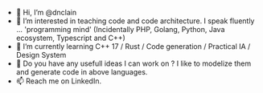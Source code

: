 - 👋 Hi, I’m @dnclain
- 👀 I’m interested in teaching code and code architecture. I speak fluently ... 'programming mind' (Incidentally PHP, Golang, Python, Java ecosystem, Typescript and C++)
- 🌱 I’m currently learning C++ 17 / Rust / Code generation / Practical IA / Design System 
- 💞️ Do you have any usefull ideas I can work on ? I like to modelize them and generate code in above languages. 
- 📫 Reach me on LinkedIn.

<!---
dnclain/dnclain is a ✨ special ✨ repository because its `README.md` (this file) appears on your GitHub profile.
You can click the Preview link to take a look at your changes.
--->
